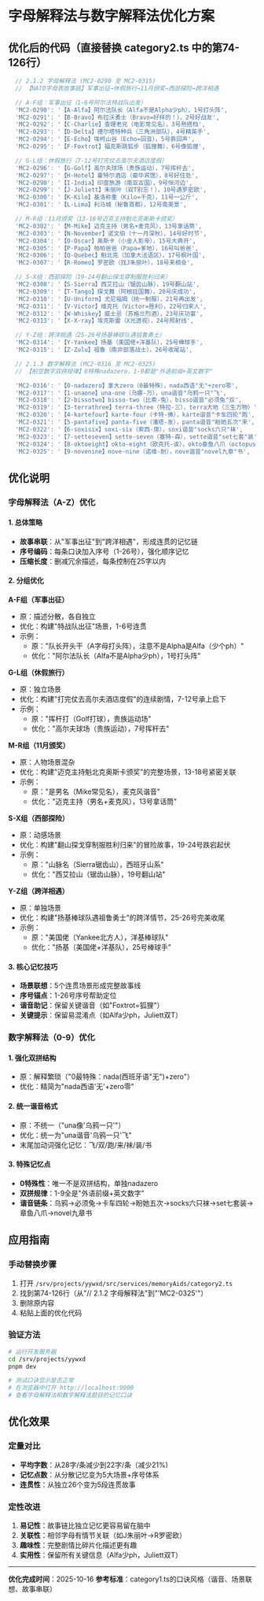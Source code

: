 # 字母解释法与数字解释法优化方案

## 优化后的代码（直接替换 category2.ts 中的第74-126行）

```typescript
  // 2.1.2 字母解释法 (MC2-0290 至 MC2-0315)
  // 【NATO字母表故事链】军事出征→休假旅行→11月颁奖→西部探险→跨洋相遇

  // A-F组：军事出征（1-6号阿尔法特战队出发）
  'MC2-0290': '【A-Alfa】阿尔法队长（Alfa不是Alpha少ph），1号打头阵',
  'MC2-0291': '【B-Bravo】布拉沃勇士（Bravo=好样的！），2号好战友',
  'MC2-0292': '【C-Charlie】查理老兄（电影常见名），3号熟搭档',
  'MC2-0293': '【D-Delta】德尔塔特种兵（三角洲部队），4号精英手',
  'MC2-0294': '【E-Echo】埃柯山谷（Echo=回音），5号靠回声',
  'MC2-0295': '【F-Foxtrot】福克斯跳狐步（狐狸舞），6号像狐狸',

  // G-L组：休假旅行（7-12号打完仗去高尔夫酒店度假）
  'MC2-0296': '【G-Golf】高尔夫球场（贵族运动），7号挥杆去',
  'MC2-0297': '【H-Hotel】霍特尔酒店（豪华宾馆），8号好住处',
  'MC2-0298': '【I-India】印度旅游（南亚古国），9号恒河边',
  'MC2-0299': '【J-Juliett】朱丽叶（双T别忘！），10号遇罗密欧',
  'MC2-0300': '【K-Kilo】基洛称重（Kilo=千克），11号一公斤',
  'MC2-0301': '【L-Lima】利马城（秘鲁首都），12号南美景',

  // M-R组：11月颁奖（13-18号迈克主持魁北克奥斯卡颁奖）
  'MC2-0302': '【M-Mike】迈克主持（男名+麦克风），13号拿话筒',
  'MC2-0303': '【N-November】诺文伯（十一月深秋），14号好时节',
  'MC2-0304': '【O-Oscar】奥斯卡（小金人影帝），15号大典开',
  'MC2-0305': '【P-Papa】帕帕爸爸（Papa=爹地），16号叫爸爸',
  'MC2-0306': '【Q-Quebec】魁北克（加拿大法语区），17号枫叶国',
  'MC2-0307': '【R-Romeo】罗密欧（找J朱丽叶），18号来相会',

  // S-X组：西部探险（19-24号翻山探戈穿制服胜利归来）
  'MC2-0308': '【S-Sierra】西艾拉山（锯齿山脉），19号翻山站',
  'MC2-0309': '【T-Tango】探戈舞（阿根廷国舞），20号庆成功',
  'MC2-0310': '【U-Uniform】尤尼福姆（统一制服），21号再出发',
  'MC2-0311': '【V-Victor】维克托（Victor=胜利），22号归来人',
  'MC2-0312': '【W-Whiskey】威士忌（苏格兰烈酒），23号庆功宴',
  'MC2-0313': '【X-X-ray】埃克斯雷（X光透视），24号照射线',

  // Y-Z组：跨洋相遇（25-26号扬基棒球队遇祖鲁勇士）
  'MC2-0314': '【Y-Yankee】扬基（美国佬+洋基队），25号棒球手',
  'MC2-0315': '【Z-Zulu】祖鲁（南非部落战士），26号收尾站',

  // 2.1.3 数字解释法 (MC2-0316 至 MC2-0325)
  // 【航空数字双拼规律】0特殊nadazero，1-9都是"外语前缀+英文数字"

  'MC2-0316': '【0-nadazero】拿大zero（0最特殊），nada西语"无"+zero零',
  'MC2-0317': '【1-unaone】una-one（乌娜-万），una谐音"乌鸦一只"飞',
  'MC2-0318': '【2-bissotwo】bisso-two（比索-兔），bisso谐音"必须兔"双',
  'MC2-0319': '【3-terrathree】terra-three（特拉-三），terra大地（三生万物）',
  'MC2-0320': '【4-kartefour】karte-four（卡特-佛），karte谐音"卡车四轮"跑',
  'MC2-0321': '【5-pantafive】panta-five（潘塔-发），panta谐音"盼她五次"来',
  'MC2-0322': '【6-soxisix】soxi-six（索西-席），soxi谐音"socks六只"袜',
  'MC2-0323': '【7-setteseven】sette-seven（塞特-森），sette谐音"set七套"装',
  'MC2-0324': '【8-oktoeight】okto-eight（欧克托-诶），okto章鱼八爪（octopus）',
  'MC2-0325': '【9-novenine】nove-nine（诺维-耐），nove谐音"novel九章"书',
```

## 优化说明

### 字母解释法（A-Z）优化

#### 1. 总体策略
- **故事串联**：从"军事出征"到"跨洋相遇"，形成连贯的记忆链
- **序号编码**：每条口诀加入序号（1-26号），强化顺序记忆
- **压缩长度**：删减冗余描述，每条控制在25字以内

#### 2. 分组优化

**A-F组（军事出征）**
- 原：描述分散，各自独立
- 优化：构建"特战队出征"场景，1-6号连贯
- 示例：
  - 原："队长开头干（A字母打头阵），注意不是Alpha是Alfa（少个ph）"
  - 优化："阿尔法队长（Alfa不是Alpha少ph），1号打头阵"

**G-L组（休假旅行）**
- 原：独立场景
- 优化：构建"打完仗去高尔夫酒店度假"的连续剧情，7-12号承上启下
- 示例：
  - 原："挥杆打（Golf打球），贵族运动场"
  - 优化："高尔夫球场（贵族运动），7号挥杆去"

**M-R组（11月颁奖）**
- 原：人物场景混杂
- 优化：构建"迈克主持魁北克奥斯卡颁奖"的完整场景，13-18号紧密关联
- 示例：
  - 原："是男名（Mike常见名），麦克风谐音"
  - 优化："迈克主持（男名+麦克风），13号拿话筒"

**S-X组（西部探险）**
- 原：动感场景
- 优化：构建"翻山探戈穿制服胜利归来"的冒险故事，19-24号跌宕起伏
- 示例：
  - 原："山脉名（Sierra锯齿山），西班牙山系"
  - 优化："西艾拉山（锯齿山脉），19号翻山站"

**Y-Z组（跨洋相遇）**
- 原：单独场景
- 优化：构建"扬基棒球队遇祖鲁勇士"的跨洋情节，25-26号完美收尾
- 示例：
  - 原："美国佬（Yankee北方人），洋基棒球队"
  - 优化："扬基（美国佬+洋基队），25号棒球手"

#### 3. 核心记忆技巧
- **场景联想**：5个连贯场景形成完整故事线
- **序号锚点**：1-26号序号帮助定位
- **谐音助记**：保留关键谐音（如"Foxtrot=狐狸"）
- **关键提示**：保留易混淆点（如Alfa少ph，Juliett双T）

### 数字解释法（0-9）优化

#### 1. 强化双拼结构
- 原：解释繁琐（"0最特殊：nada(西班牙语"无")+zero"）
- 优化：精简为"nada西语'无'+zero零"

#### 2. 统一谐音格式
- 原：不统一（"una像'乌鸦一只'"）
- 优化：统一为"una谐音'乌鸦一只'飞"
- 末尾加动词强化记忆：飞/双/跑/来/袜/装/书

#### 3. 特殊记忆点
- **0特殊性**：唯一不是双拼结构，单独nadazero
- **双拼规律**：1-9全是"外语前缀+英文数字"
- **谐音链条**：乌鸦→必须兔→卡车四轮→盼她五次→socks六只袜→set七套装→章鱼八爪→novel九章书

## 应用指南

### 手动替换步骤
1. 打开 `/srv/projects/yywxd/src/services/memoryAids/category2.ts`
2. 找到第74-126行（从"// 2.1.2 字母解释法"到"'MC2-0325'"）
3. 删除原内容
4. 粘贴上面的优化代码

### 验证方法
```bash
# 运行开发服务器
cd /srv/projects/yywxd
pnpm dev

# 测试口诀显示是否正常
# 在浏览器中打开 http://localhost:9000
# 查看字母解释法和数字解释法题目的记忆口诀
```

## 优化效果

### 定量对比
- **平均字数**：从28字/条减少到22字/条（减少21%)
- **记忆点数**：从分散记忆变为5大场景+序号体系
- **连贯性**：从独立26个变为5段连贯故事

### 定性改进
1. **易记性**：故事链比独立记忆更容易留在脑中
2. **关联性**：相邻字母有情节关联（如J朱丽叶→R罗密欧）
3. **趣味性**：完整剧情比碎片化描述更有趣
4. **实用性**：保留所有关键信息（Alfa少ph，Juliett双T）

---

**优化完成时间**：2025-10-16
**参考标准**：category1.ts的口诀风格（谐音、场景联想、故事串联）
